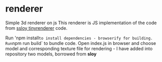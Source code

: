 # renderer
Simple 3d renderer on js
This renderer is JS implementation of the code from [ssloy tinyrenderer](https://www.example.com) code.

Run 'npm install` to install dependencies - browserify for building.
Run `npm run build` to bundle code.
Open index.js in browser and choose model and corresponding texture file for rendering - I have added  into repository two models, borrowed from **sloy**
